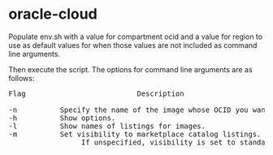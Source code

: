 # oracle-cloud

Populate env.sh with a value for compartment ocid and a value for region to use as default
values for when those values are not included as command line arguments.

Then execute the script. The options for command line arguments are as follows:
<pre>
Flag                          Description                                       Usage

-n          Specify the name of the image whose OCID you want to get.           ./get_image_ocid -n "Oracle Linux 7 - HPC Cluster Networking Image"
-h          Show options.                                                       ./get_image_ocid -h
-l          Show names of listings for images.                                  ./get_image_ocid -l
-m          Set visibility to marketplace catalog listings.                     ./get_image_ocid -m
                 If unspecified, visibility is set to standard image listings.
</pre>